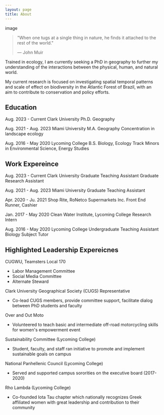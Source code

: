 ```yaml
---
layout: page
title: About
---
```


image

> "When one tugs at a single thing in nature, he finds it attached to the rest of the world."
>
> ― John Muir

Trained in ecology, I am currently seeking a PhD in geography to further my understanding of the interactions between the physical, human, and natural world.

My current research is focused on investigating spatial temporal patterns and scale of effect on biodiversity in the Atlantic Forest of Brazil, with an aim to contribute to conservation and policy efforts.

## Education
Aug. 2023  -  Current
Clark University
Ph.D. Geography


Aug. 2021  -  Aug. 2023
Miami University
M.A. Geography
Concentration in landscape ecology


Aug. 2016  -  May 2020
Lycoming College
B.S. Biology, Ecology Track
Minors in Environmental Science, Energy Studies

## Work Expereince
Aug. 2023  -  Current
Clark University
Graduate Teaching Assistant
Graduate Research Assistant


Aug. 2021  -  Aug. 2023
Miami University
Graduate Teaching Assistant


Apr. 2020 - Ju. 2021
Shop Rite, RoNetco Supermarkets Inc.
Front End Runner, Cashier


Jan. 2017  -  May 2020
Clean Water Institute, Lycoming College
Research Intern


Aug. 2016  -  May 2020
Lycoming College
Undergraduate Teaching Assistant
Biology Subject Tutor



## Highlighted Leadership Expereicnes 
CUGWU, Teamsters Local 170
* Labor Management Committee
* Social Media Committee
* Alternate Steward

Clark University Geographical Society (CUGS) Representative

* Co-lead CUGS members, provide committee support, facilitate dialog between PhD students and faculty

Over and Out Moto                                                     
* Volunteered to teach basic and intermediate off-road motorcycling skills for women's empowerment event

Sustainability Committee (Lycoming College)
* Student, faculty, and staff ran initiative to promote and implement sustainable goals on campus

National Panhellenic Council (Lycoming College)
* Served and supported campus sororities on the executive board (2017-2020)

Rho Lambda (Lycoming College)
* Co-founded Iota Tau chapter which nationally recognizes Greek affiliated women with great leadership and contribution to their community
